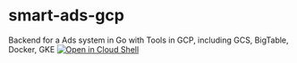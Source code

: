 # smart-ads-gcp
Backend for a Ads system in Go with Tools in GCP, including GCS, BigTable, Docker, GKE
[![Open in Cloud Shell](//gstatic.com/cloudssh/images/open-btn.svg)](https://console.cloud.google.com/cloudshell/editor?cloudshell_git_repo=https://github.com/ghShu/smart-ads-gcp/edit/master/README.md)
